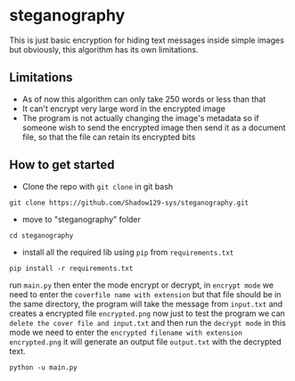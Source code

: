 # steganography
This is just basic encryption for hiding text messages inside simple images but obviously, this algorithm has its own limitations. 

## Limitations
* As of now this algorithm can only take 250 words or less than that
* It can't encrypt very large word in the encrypted image
* The program is not actually changing the image's metadata so if someone wish to send the encrypted image then send it as a document file, so that the file can retain its encrypted bits

## How to get started
* Clone the repo with `git clone` in git bash
```gitbash
git clone https://github.com/Shadow129-sys/steganography.git
```
* move to "steganography" folder
```gitbash
cd steganography
```
* install all the required lib using `pip` from `requirements.txt`
```gitbash
pip install -r requirements.txt
```
run `main.py` then enter the mode encrypt or decrypt, in `encrypt mode` we need to enter the `coverfile name with extension` but that file should be in the same directory, the program will take the message from `input.txt` and creates a encrypted file `encrypted.png` now just to test the program we can `delete the cover file and input.txt` and then run the `decrypt mode` in this mode we need to enter the `encrypted filename with extension encrypted.png` it will generate an output file `output.txt` with the decrypted text.
```terminal
python -u main.py
```
